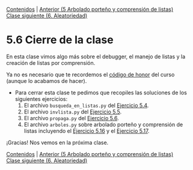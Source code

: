 [Contenidos](../Contenidos.md) \| [Anterior (5 Arbolado porteño y comprensión de listas)](05_Arboles2_LC.md)  
[Clase siguiente (6. Aleatoriedad)](../06_Aleatoriedad/00_Resumen.md)

# 5.6 Cierre de la clase

En esta clase vimos algo más sobre el debugger, el manejo de listas y la creación de listas por comprensión.

Ya no es necesario que te recordemos el [código de honor](../Codigo.md) del curso (aunque lo acabamos de hacer).

* Para cerrar esta clase te pedimos que recopiles las soluciones de los siguientes ejercicios:
    1. El archivo `busqueda_en_listas.py` del [Ejercicio 5.4](../05_Listas/02_IteradoresLista.md#ejercicio-54-busqueda-de-maximo-y-minimo).
    2. El archivo `invlista.py` del [Ejercicio 5.5](../05_Listas/02_IteradoresLista.md#ejercicio-55-invertir-una-lista).
    3. El archivo `propaga.py` del [Ejercicio 5.6](../05_Listas/02_IteradoresLista.md#ejercicio-56-propagacion).
    4. El archivo `arboles.py` sobre arbolado porteño y comprensión de listas incluyendo el [Ejercicio 5.16](../05_Listas/05_Arboles2_LC.md#ejercicio-516-lista-de-altos-de-jacaranda) y el [Ejercicio 5.17](../05_Listas/05_Arboles2_LC.md#ejercicio-517-lista-de-altos-y-diametros-de-jacaranda).


¡Gracias! Nos vemos en la próxima clase.


[Contenidos](../Contenidos.md) \| [Anterior (5 Arbolado porteño y comprensión de listas)](05_Arboles2_LC.md)  
[Clase siguiente (6. Aleatoriedad)](../06_Aleatoriedad/00_Resumen.md)

